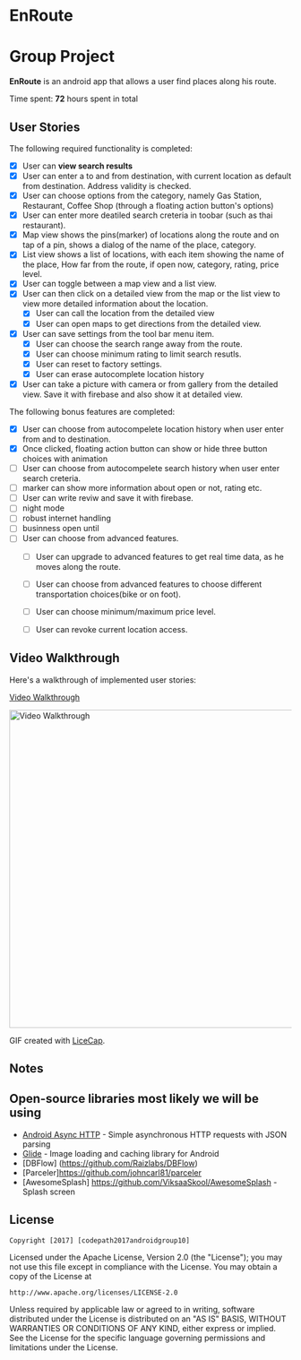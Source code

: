 # EnRoute

# Group Project

**EnRoute** is an android app that allows a user find places along his route.

Time spent: **72** hours spent in total

## User Stories

The following required functionality is completed:

* [X]	User can **view search results**
  * [X] User can enter a to and from destination, with current location as default from destination. Address validity is checked.
  * [X] User can choose options from the category, namely  Gas Station, Restaurant, Coffee Shop (through a floating action button's options) 
  * [X] User can enter more deatiled search creteria in toobar (such as thai restaurant).
  * [X] Map view shows the pins(marker) of locations along the route and on tap of a pin, shows a dialog of the name of the place, category.
  * [X] List view shows a list of locations, with each item showing the name of the place, How far from the route, if open now, category, rating, price level.
* [X] User can toggle between a map view and a list view. 
* [X] User can then click on a detailed view from the map or the list view to view more detailed information about the location.
  * [X] User can call the location from the detailed view
  * [X] User can open maps to get directions from the detailed view. 
* [X] User can save settings from the tool bar menu item.
  * [X] User can choose the search range away from the route.
  * [X] User can choose minimum rating to limit search resutls.
  * [X] User can reset to factory settings. 
  * [X] User can erase autocomplete location history 
* [X] User can take a picture with camera or from gallery from the detailed view. Save it with firebase and also show it at detailed view.

The following bonus features are completed:
* [X] User can choose from autocompelete location history when user enter from and to destination.
* [X] Once clicked, floating action button can show or hide three button choices with animation
* [ ] User can choose from autocompelete search history when user enter search creteria.
* [ ] marker can show more information about open or not, rating etc.
* [ ] User can write reviw and save it with firebase.
* [ ] night mode
* [ ] robust internet handling
* [ ] businness open until
* [ ] User can choose from advanced features.
  * [ ] User can upgrade to advanced features to get real time data, as he moves along the route. 
  * [ ] User can choose from advanced features to choose different transportation choices(bike or on foot).
  * [ ] User can choose minimum/maximum price level.
  * [ ] User can revoke current location access.

  

## Video Walkthrough

Here's a walkthrough of implemented user stories:

[Video Walkthrough](https://i.imgur.com/BAAtBUp.gif)

<img src='https://i.imgur.com/BAAtBUp.gif' title='Video Walkthrough' width='568' alt='Video Walkthrough' />

GIF created with [LiceCap](http://www.cockos.com/licecap/).
## Notes


## Open-source libraries most likely we will be using 

- [Android Async HTTP](https://github.com/loopj/android-async-http) - Simple asynchronous HTTP requests with JSON parsing
- [Glide](https://github.com/bumptech/glide) - Image loading and caching library for Android
- [DBFlow] (https://github.com/Raizlabs/DBFlow)
- [Parceler]https://github.com/johncarl81/parceler
- [AwesomeSplash] https://github.com/ViksaaSkool/AwesomeSplash - Splash screen

## License

    Copyright [2017] [codepath2017androidgroup10]

Licensed under the Apache License, Version 2.0 (the "License");
you may not use this file except in compliance with the License.
You may obtain a copy of the License at

    http://www.apache.org/licenses/LICENSE-2.0

Unless required by applicable law or agreed to in writing, software
distributed under the License is distributed on an "AS IS" BASIS,
WITHOUT WARRANTIES OR CONDITIONS OF ANY KIND, either express or implied.
See the License for the specific language governing permissions and
limitations under the License.
